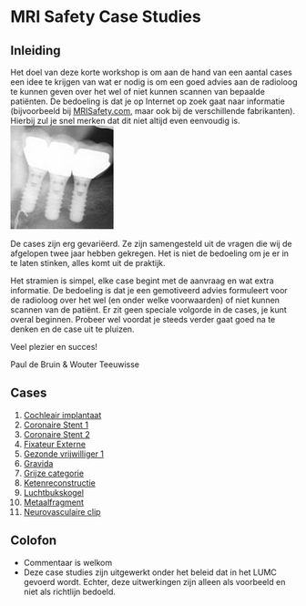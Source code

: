 # MRI Safety Case Studies

## Inleiding



Het doel van deze korte workshop is om aan de hand van een aantal cases een
idee te krijgen van wat er nodig is om een goed advies aan de radioloog
te kunnen geven over het wel of niet kunnen scannen van bepaalde patiënten. 
De bedoeling is dat je op Internet op zoek gaat naar informatie (bijvoorbeeld
bij [MRISafety.com](http://mrisafety.com), maar ook bij de verschillende
fabrikanten). Hierbij zul je snel merken dat dit niet altijd even eenvoudig
is.
![](Blij_bekkie.png)

De cases zijn erg gevariëerd. Ze zijn samengesteld uit de vragen die wij de
afgelopen twee jaar hebben gekregen. Het is niet de bedoeling om je er in te
laten stinken, alles komt uit de praktijk. 


Het stramien is simpel, elke case begint met de aanvraag en wat extra
informatie. De bedoeling is dat je een gemotiveerd advies formuleert voor de
radioloog over het wel (en onder welke voorwaarden) of niet kunnen scannen van
de patiënt.
Er zit geen speciale volgorde in de cases, je kunt overal beginnen. Probeer
wel voordat je steeds verder gaat goed na te denken en de case uit te pluizen.

Veel plezier en succes! 

Paul de Bruin & Wouter Teeuwisse

## Cases

1. [Cochleair implantaat](CochleairImplantaat/case.md)
1. [Coronaire Stent 1](Stent1/case.md)
1. [Coronaire Stent 2](Stent2/case.md)
1. [Fixateur Externe](FixateurExterne/case.md)
1. [Gezonde vrijwilliger 1](Volunteer1/case.md)
1. [Gravida](Gravida/case.md)
1. [Grijze categorie](Grijs/case.md)
1. [Ketenreconstructie](Ketenreconstructie/case.md)
1. [Luchtbukskogel](Kogel/case.md)
1. [Metaalfragment](Fragment/case.md)
1. [Neurovasculaire clip](Clip/case.md)


## Colofon

* Commentaar is welkom
* Deze case studies zijn uitgewerkt onder het beleid dat in het LUMC gevoerd
  wordt. Echter, deze uitwerkingen zijn alleen als voorbeeld en niet als richtlijn
  bedoeld.  
